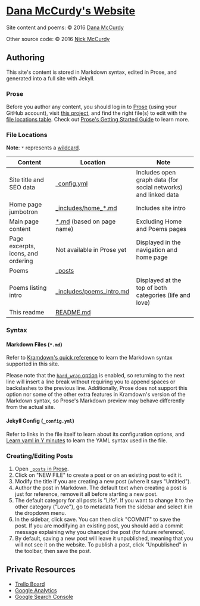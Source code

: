 # [Dana McCurdy's Website](http://danamccurdy.com)

Site content and poems: &copy; 2016 [Dana McCurdy](http://danamccurdy.com/)

Other source code: &copy; 2016 [Nick McCurdy](http://nickmccurdy.com/)

## Authoring
This site's content is stored in Markdown syntax, edited in Prose, and generated into a full site with Jekyll.

### Prose
Before you author any content, you should log in to [Prose](http://prose.io/) (using your GitHub account), visit [this project](http://prose.io/#danamcc/danamcc.github.io), and find the right file(s) to edit with the [file locations table](#file-locations). Check out [Prose's Getting Started Guide](https://github.com/prose/prose/wiki/Getting-Started) to learn more.

### File Locations
**Note**: `*` represents a [wildcard](https://en.wikipedia.org/wiki/Wildcard_character).

| Content | Location | Note |
| --- | --- | --- |
| Site title and SEO data | [_config.yml](_config.yml) | Includes open graph data (for social networks) and linked data |
| Home page jumbotron | [\_includes/home\_*.md](_includes) | Includes site intro |
| Main page content | [*.md](.) (based on page name) | Excluding Home and Poems pages |
| Page excerpts, icons, and ordering | Not available in Prose yet | Displayed in the navigation and home page |
| Poems | [_posts](_posts) |
| Poems listing intro | [_includes/poems_intro.md](includes/poems_intro.md) | Displayed at the top of both categories (life and love) |
| This readme | [README.md](README.md) |

### Syntax

#### Markdown Files (`*.md`)
Refer to [Kramdown's quick reference](http://kramdown.gettalong.org/quickref.html) to learn the Markdown syntax supported in this site.

Please note that the [`hard_wrap` option](http://kramdown.gettalong.org/options.html#option-hard-wrap) is enabled, so returning to the next line will insert a line break without requiring you to append spaces or backslashes to the previous line. Additionally, Prose does not support this option nor some of the other extra features in Kramdown's version of the Markdown syntax, so Prose's Markdown preview may behave differently from the actual site.

#### Jekyll Config (`_config.yml`)
Refer to links in the file itself to learn about its configuration options, and [Learn yaml in Y minutes](https://learnxinyminutes.com/docs/yaml/) to learn the YAML syntax used in the file.

### Creating/Editing Posts
1. Open [`_posts` in Prose](http://prose.io/#danamcc/danamcc.github.io/tree/master/_posts).
2. Click on "NEW FILE" to create a post or on an existing post to edit it.
3. Modify the title if you are creating a new post (where it says "Untitled").
4. Author the post in Markdown. The default text when creating a post is just for reference, remove it all before starting a new post.
5. The default category for all posts is "Life". If you want to change it to the other category ("Love"), go to metadata from the sidebar and select it in the dropdown menu.
6. In the sidebar, click save. You can then click "COMMIT" to save the post. If you are modifying an existing post, you should add a commit message explaining why you changed the post (for future reference).
7. By default, saving a new post will leave it unpublished, meaning that you will not see it on the website. To publish a post, click "Unpublished" in the toolbar, then save the post.

## Private Resources
- [Trello Board](https://trello.com/b/hK0hhEDy/dana-s-website)
- [Google Analytics](https://analytics.google.com/analytics/web/#report/defaultid/a51703743w83996550p87034958/)
- [Google Search Console](https://www.google.com/webmasters/tools/dashboard?siteUrl=http%3A%2F%2Fdanamccurdy.com%2F)
